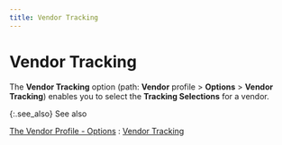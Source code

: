 ```yaml
---
title: Vendor Tracking
---
```


# Vendor Tracking


The **Vendor Tracking** option (path:  **Vendor** profile > **Options**  > **Vendor Tracking**) enables  you to select the **Tracking Selections** for a vendor.


{:.see_also}
See also


[The  Vendor Profile - Options]({{site.mv_baseurl}}/profile-options/the_vendor_profile_-_options.html)
: [Vendor  Tracking]({{site.ct_chm}}/vendor-tracking/vendor_tracking.html)
